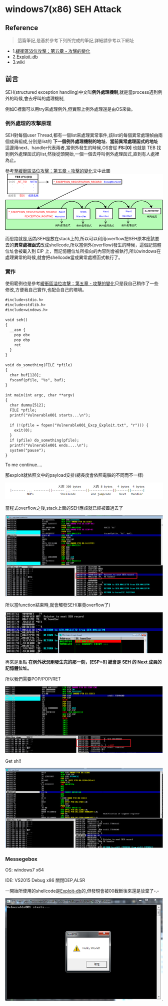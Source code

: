 # windows7(x86) SEH Attack

## Reference

> 這篇筆記,是基於參考下列所完成的筆記,詳細請參考以下網址
+ 1.<a href="http://securityalley.blogspot.tw/2014/11/blog-post.html">緩衝區溢位攻擊：第五章 - 攻擊的變化</a>
+ 2.<a href="https://www.exploit-db.com/exploits/40245/">Exploit-db</a>
+ 3.wiki

## 前言

SEH(structured exception handling)中文叫**例外處理機制**,就是當process遇到例外的時候,會去呼叫的處理機制,

例如C裡面可以用try來處理例外,但實際上例外處理還是由OS來做。


### 例外處理的攻擊原理

SEH對每個user Thread,都有一個list來處理異常事件,該list的每個異常處理幀由兩個成員組成,分別是list的 **下一個例外處理機制的地址**、**當前異常處理函式的地址** 這邊用next、handler代表兩者,當例外發生的時候,OS會從 **FS:[0]** 也就是 TEB 找到例外處理函式的list,然後從頭開始,一個一個去呼叫例外處理函式,直到有人處裡為止。

參考至<a href="http://securityalley.blogspot.tw/2014/11/blog-post.html">緩衝區溢位攻擊：第五章 - 攻擊的變化</a>文中此圖
![SEH](https://github.com/qqgnoe466263/shellcode/blob/master/windows7-x86-SEH-Attack/pic/SEH.png)

而思路就是,因為SEH是放在stack上的,所以可以利用overflow把SEH原本應該要去的**異常處裡函式**改成shellcode,所以當例外(overflow)發生的時候，這個記憶體位址會被載入到 EIP 上，而記憶體位址所指向的內容則會被執行,所以windows在處理異常的時候,就會把shellcode當成異常處裡函式執行了。

### 實作

使用範例也是參考<a href="http://securityalley.blogspot.tw/2014/11/blog-post.html">緩衝區溢位攻擊：第五章 - 攻擊的變化</a>只是我自己稍作了一些修改,方便我自己實作,也配合自己的環境。

    #include<stdio.h>
    #include<stdlib.h>
    #include<windows.h>

    void seh()
    {
      __asm {
        pop ebx
        pop ebp
        ret
      }
    }

    void do_something(FILE *pfile)
    {
      char buf[128];
      fscanf(pfile, "%s", buf);
    }

    int main(int argc, char **argv)
    {
      char dummy[512];
      FILE *pfile;
      printf("Vulnerable001 starts...\n");

      if (!(pfile = fopen("Vulnerable001_Excp_Exploit.txt", "r"))) {
        exit(0);
      }
      if (pfile) do_something(pfile);
      printf("Vulnerable001 ends....\n");
      system("pause");
    }
  
To me continue....

那exploit就依照文中的payload安排(總長度會依照電腦的不同而不一樣)

![payload](https://github.com/qqgnoe466263/shellcode/blob/master/windows7-x86-SEH-Attack/pic/payload.png)

當程式overflow之後,stack上面的SEH應該就已經被蓋過去了

![1](https://github.com/qqgnoe466263/shellcode/blob/master/windows7-x86-SEH-Attack/pic/1.png)

所以當function結束時,就會觸發SEH(畢竟overflow了)

![2](https://github.com/qqgnoe466263/shellcode/blob/master/windows7-x86-SEH-Attack/pic/2.png)

再來是重點 **在例外狀況剛發生完的那一刻，[ESP+8] 總會是 SEH 的 Next 成員的記憶體位址。**

所以我們需要POP/POP/RET

![3](https://github.com/qqgnoe466263/shellcode/blob/master/windows7-x86-SEH-Attack/pic/3-1.png)

Get sh!!

![4](https://github.com/qqgnoe466263/shellcode/blob/master/windows7-x86-SEH-Attack/pic/4.png)

### Messegebox

OS: windows7 x64 

IDE: VS2015 Debug x86 關閉DEP,ALSR

一開始所使用的shellcode是<a href="https://www.exploit-db.com/exploits/40245/">Exploit-db</a>的,但發現會被00截斷後來還是放棄了-.-

![messagebox](https://github.com/qqgnoe466263/shellcode/blob/master/windows7-x86-SEH-Attack/pic/Messagebox.png)
